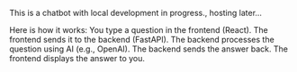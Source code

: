 This is a chatbot with local development in progress., hosting later... 

Here is how it works: 
You type a question in the frontend (React).
The frontend sends it to the backend (FastAPI).
The backend processes the question using AI (e.g., OpenAI).
The backend sends the answer back.
The frontend displays the answer to you.
